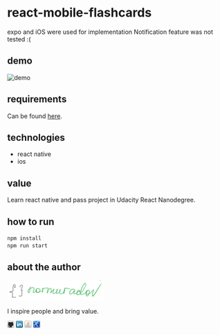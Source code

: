# react-mobile-flashcards

expo and iOS were used for implementation
Notification feature was not tested :(

## demo

![demo](https://github.com/pharrukh/react-mobile-flashcards/blob/master/demo.gif)

## requirements

Can be found [here](https://github.com/pharrukh/react-mobile-flashcards/blob/master/requirements.png).

## technologies

- react native
- ios

## value

Learn react native and pass project in Udacity React Nanodegree.

## how to run

```js
npm install
npm run start
```

## about the author

![normuradov logo](https://raw.githubusercontent.com/pharrukh/pharrukh/master/normuradov.png "Logo")

I inspire people and bring value.

[![github](https://raw.githubusercontent.com/pharrukh/pharrukh/master/icons/github.png "GitHub")](https://github.com/pharrukh)
[![linkedin](https://raw.githubusercontent.com/pharrukh/pharrukh/master/icons/linkedin.png "LinkedIn")](https://www.linkedin.com/in/farrukh-normuradov/)
[![stackoverflow](https://raw.githubusercontent.com/pharrukh/pharrukh/master/icons/stackoverflow.png "StackOverflow")](https://stackoverflow.com/users/3407539/farrukh-normuradov)
[![website](https://raw.githubusercontent.com/pharrukh/pharrukh/master/icons/website.png "normuradov.com")](https://www.normuradov.com/)
